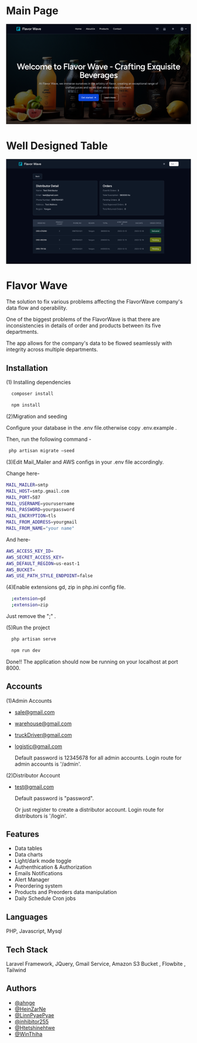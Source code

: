 # Main Page
![Main Ui](https://github.com/ahnge/flavor-wave/blob/develop/public/assets/highlights/main.png)

# Well Designed Table
![Main Ui](https://github.com/ahnge/flavor-wave/blob/develop/public/assets/highlights/show.png)

# Flavor Wave

The solution to fix various problems affecting the FlavorWave company's data flow and operability.

One of the biggest problems of the FlavorWave is that there are inconsistencies in details of order and products between its five departments.

The app allows for the company's data to be flowed seamlessly with integrity across multiple departments.




## Installation


(1) Installing dependencies


```bash
  composer install
```

```bash
  npm install
```

(2)Migration and seeding


Configure your database in the .env file.otherwise copy .env.example .


Then, run the following command -


 ```bash
  php artisan migrate —seed
```

(3)Edit Mail_Mailer and AWS configs in your .env file accordingly.

Change here-

```bash
MAIL_MAILER=smtp
MAIL_HOST=smtp.gmail.com
MAIL_PORT=587
MAIL_USERNAME=yourusername
MAIL_PASSWORD=yourpassword
MAIL_ENCRYPTION=tls
MAIL_FROM_ADDRESS=yourgmail
MAIL_FROM_NAME="your name"
```

And here-


```bash
AWS_ACCESS_KEY_ID=
AWS_SECRET_ACCESS_KEY=
AWS_DEFAULT_REGION=us-east-1
AWS_BUCKET=
AWS_USE_PATH_STYLE_ENDPOINT=false
```

(4)Enable extensions gd, zip in php.ini config file.

```bash
  ;extension=gd
  ;extension=zip
```
Just remove the ";" .


(5)Run the project

```bash
  php artisan serve
```
```bash
  npm run dev
```

Done!! The application should now be running on your localhost at port 8000.

## Accounts

(1)Admin Accounts

- sale@gmail.com
- warehouse@gmail.com
- truckDriver@gmail.com
- logistic@gmail.com

  Default password is 12345678 for all admin accounts.
  Login route for admin accounts is '/admin'.


(2)Distributor Account

- test@gmail.com

  Default password is "password".

  Or just register to create a distributor account.
  Login route for distributors is '/login'.

    
## Features

- Data tables
- Data charts
- Light/dark mode toggle
- Authenthication & Authorization
- Emails Notifications
- Alert Manager
- Preordering system
- Products and Preorders data manipulation
- Daily Schedule Cron jobs


## Languages

PHP, Javascript, Mysql

## Tech Stack

Laravel Framework, JQuery, Gmail Service, Amazon S3 Bucket , Flowbite , Tailwind

## Authors

- [@ahnge](https://github.com/ahnge)
- [@HeinZarNe](https://github.com/HeinZarNe)
- [@LinnPyaePyae](https://github.com/LinnPyaePyae)
- [@inhibitor255](https://github.com/inhibitor255)
- [@Htetshinehtwe]([https://github.com/Dede182](https://github.com/Htet-Shine-Htwe))
- [@WinThiha](https://github.com/WinThiha)

